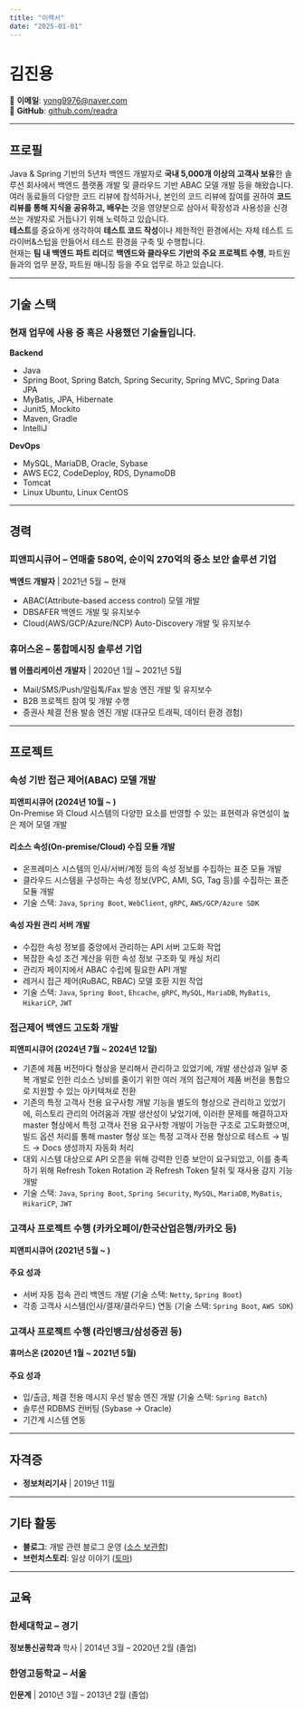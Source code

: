 ```yaml
---
title: "이력서"
date: "2025-01-01"
---
```


# 김진용

📧 **이메일**: yong9976@naver.com    
🎨 **GitHub**: [github.com/readra](https://github.com/readra)

---

## **프로필**

Java & Spring 기반의 5년차 백엔드 개발자로 **국내 5,000개 이상의 고객사 보유**한 솔루션 회사에서 백엔드 플랫폼 개발 및 클라우드 기반 ABAC 모델 개발 등을 해왔습니다.  
여러 동료들의 다양한 코드 리뷰에 참석하거나, 본인의 코드 리뷰에 참여를 권하여 **코드 리뷰를 통해 지식을 공유하고, 배우는** 것을 영양분으로 삼아서 확장성과 사용성을 신경 쓰는 개발자로 거듭나기 위해 노력하고 있습니다.  
**테스트**를 중요하게 생각하여 **테스트 코드 작성**이나 제한적인 환경에서는 자체 테스트 드라이버&스텁을 만들어서 테스트 환경을 구축 및 수행합니다.  
현재는 **팀 내 백엔드 파트 리더**로 **백엔드와 클라우드 기반의 주요 프로젝트 수행**, 파트원들과의 업무 분장, 파트원 매니징 등을 주요 업무로 하고 있습니다.

---

## **기술 스택**

### 현재 업무에 사용 중 혹은 사용했던 기술들입니다.

**Backend**
- Java
- Spring Boot, Spring Batch, Spring Security, Spring MVC, Spring Data JPA
- MyBatis, JPA, Hibernate
- Junit5, Mockito
- Maven, Gradle 
- IntelliJ

**DevOps** 
- MySQL, MariaDB, Oracle, Sybase
- AWS EC2, CodeDeploy, RDS, DynamoDB 
- Tomcat
- Linux Ubuntu, Linux CentOS

---

## **경력**

### **피앤피시큐어** – 연매출 580억, 순이익 270억의 중소 보안 솔루션 기업
**백엔드 개발자** | 2021년 5월 ~ 현재
- ABAC(Attribute-based access control) 모델 개발
- DBSAFER 백엔드 개발 및 유지보수
- Cloud(AWS/GCP/Azure/NCP) Auto-Discovery 개발 및 유지보수

### **휴머스온** – 통합메시징 솔루션 기업
**웹 어플리케이션 개발자** | 2020년 1월 ~ 2021년 5월
- Mail/SMS/Push/알림톡/Fax 발송 엔진 개발 및 유지보수
- B2B 프로젝트 참여 및 개발 수행
- 증권사 체결 전용 발송 엔진 개발 (대규모 트래픽, 데이터 환경 경험)

---

## **프로젝트**

### **속성 기반 접근 제어(ABAC) 모델 개발**
**피앤피시큐어 (2024년 10월 ~ )**  
On-Premise 와 Cloud 시스템의 다양한 요소를 반영할 수 있는 표현력과 유연성이 높은 제어 모델 개발
#### **리소스 속성(On-premise/Cloud) 수집 모듈 개발**
- 온프레미스 시스템의 인사/서버/계정 등의 속성 정보를 수집하는 표준 모듈 개발
- 클라우드 시스템을 구성하는 속성 정보(VPC, AMI, SG, Tag 등)를 수집하는 표준 모듈 개발
- 기술 스택: `Java`, `Spring Boot`, `WebClient`, `gRPC`, `AWS/GCP/Azure SDK`

#### **속성 자원 관리 서버 개발**
- 수집한 속성 정보를 중앙에서 관리하는 API 서버 고도화 작업
- 복잡한 속성 조건 계산을 위한 속성 정보 구조화 및 캐싱 처리
- 관리자 페이지에서 ABAC 수립에 필요한 API 개발
- 레거시 접근 제어(RuBAC, RBAC) 모델 호환 지원 작업
- 기술 스택: `Java`, `Spring Boot`, `Ehcache`, `gRPC`, `MySQL`, `MariaDB`, `MyBatis`, `HikariCP`, `JWT`

### **접근제어 백엔드 고도화 개발**
**피앤피시큐어 (2024년 7월 ~ 2024년 12월)**  
- 기존에 제품 버전마다 형상을 분리해서 관리하고 있었기에, 개발 생산성과 일부 중복 개발로 인한 리소스 낭비를 줄이기 위한 여러 개의 접근제어 제품 버전을 통합으로 지원할 수 있는 아키텍쳐로 전환
- 기존의 특정 고객사 전용 요구사항 개발 기능을 별도의 형상으로 관리하고 있었기에, 히스토리 관리의 어려움과 개발 생산성이 낮았기에, 이러한 문제를 해결하고자 master 형상에서 특정 고객사 전용 요구사항 개발이 가능한 구조로 고도화했으며, 빌드 옵션 처리를 통해 master 형상 또는 특정 고객사 전용 형상으로 테스트 → 빌드 → Docs 생성까지 자동화 처리
- 대외 시스템 대상으로 API 오픈을 위해 강력한 인증 보안이 요구되었고, 이를 충족하기 위해 Refresh Token Rotation 과 Refresh Token 탈취 및 재사용 감지 기능 개발
- 기술 스택: `Java`, `Spring Boot`, `Spring Security`, `MySQL`, `MariaDB`, `MyBatis`, `HikariCP`, `JWT`

### **고객사 프로젝트 수행 (카카오페이/한국산업은행/카카오 등)**
**피앤피시큐어 (2021년 5월 ~ )**  
#### **주요 성과**
- 서버 자동 접속 관리 백엔드 개발 (기술 스택: `Netty`, `Spring Boot`)
- 각종 고객사 시스템(인사/결재/클라우드) 연동 (기술 스택: `Spring Boot`, `AWS SDK`)

### **고객사 프로젝트 수행 (라인뱅크/삼성증권 등)**
**휴머스온 (2020년 1월 ~ 2021년 5월)**  
#### **주요 성과**
- 입/출금, 체결 전용 메시지 우선 발송 엔진 개발 (기술 스택: `Spring Batch`)
- 솔루션 RDBMS 컨버팅 (Sybase → Oracle)
- 기간계 시스템 연동

---

## **자격증**

- **정보처리기사** | 2019년 11월

---

## **기타 활동**

- **블로그**: 개발 관련 블로그 운영 ([소스 보관함](https://readra.github.io/))
- **브런치스토리**: 일상 이야기 ([토마](https://brunch.co.kr/@584f66a13a0a411))

---

## **교육**

### **한세대학교** – 경기
**정보통신공학과** 학사 | 2014년 3월 – 2020년 2월 (졸업)
### **한영고등학교** – 서울
**인문계** | 2010년 3월 – 2013년 2월 (졸업)
